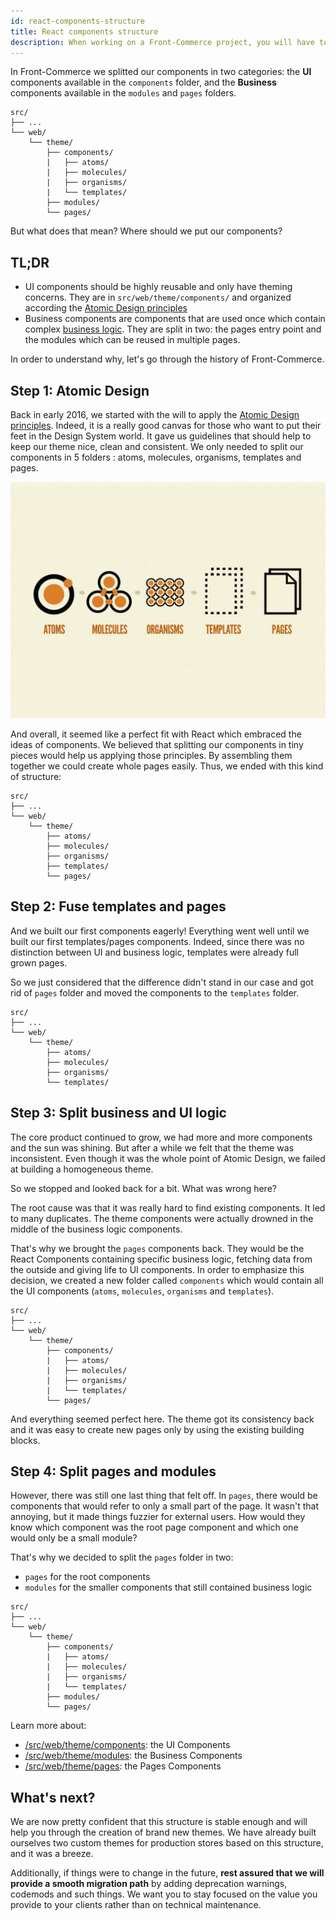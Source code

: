 ```yaml
---
id: react-components-structure
title: React components structure
description: When working on a Front-Commerce project, you will have to override existing components from our base theme to adapt pages to your context. It is important to understand how we structured our codebase to be more efficient in your day-to-day tasks.
---
```


In Front-Commerce we splitted our components in two categories: the **UI**
components available in the `components` folder, and the **Business** components
available in the `modules` and `pages` folders.

```
src/
├── ...
└── web/
    └── theme/
        ├── components/
        |   ├── atoms/
        |   ├── molecules/
        |   ├── organisms/
        |   └── templates/
        ├── modules/
        └── pages/
```

But what does that mean? Where should we put our components?

## TL;DR

- UI components should be highly reusable and only have theming concerns. They
  are in `src/web/theme/components/` and organized according the
  [Atomic Design principles](http://bradfrost.com/blog/post/atomic-web-design/)
- Business components are components that are used once which contain complex
  [business logic](https://en.wikipedia.org/wiki/Business_logic). They are
  split in two: the pages entry point and the modules which can be reused in
  multiple pages.

In order to understand why, let's go through the history of Front-Commerce.

## Step 1: Atomic Design

Back in early 2016, we started with the will to apply the
[Atomic Design principles](http://bradfrost.com/blog/post/atomic-web-design/).
Indeed, it is a really good canvas for those who want to put their feet in the
Design System world. It gave us guidelines that should help to keep our theme
nice, clean and consistent. We only needed to split our components in 5 folders
: atoms, molecules, organisms, templates and pages.

![Overview of the concept behind Atomic Design](assets/atomic-design.jpg)

And overall, it seemed like a perfect fit with React which embraced the ideas of
components. We believed that splitting our components in tiny pieces would help
us applying those principles. By assembling them together we could create whole
pages easily. Thus, we ended with this kind of structure:

```
src/
├── ...
└── web/
    └── theme/
        ├── atoms/
        ├── molecules/
        ├── organisms/
        ├── templates/
        └── pages/
```

## Step 2: Fuse templates and pages

And we built our first components eagerly! Everything went well until we built
our first templates/pages components. Indeed, since there was no distinction
between UI and business logic, templates were already full grown pages.

So we just considered that the difference didn't stand in our case and got rid
of `pages` folder and moved the components to the `templates` folder.

```
src/
├── ...
└── web/
    └── theme/
        ├── atoms/
        ├── molecules/
        ├── organisms/
        └── templates/
```

## Step 3: Split business and UI logic

The core product continued to grow, we had more and more components and the sun
was shining. But after a while we felt that the theme was inconsistent. Even
though it was the whole point of Atomic Design, we failed at building a
homogeneous theme.

So we stopped and looked back for a bit. What was wrong here?

The root cause was that it was really hard to find existing components. It led
to many duplicates. The theme components were actually drowned in the middle of
the business logic components.

That's why we brought the `pages` components back. They would be the React
Components containing specific business logic, fetching data from the outside
and giving life to UI components. In order to emphasize this decision, we
created a new folder called `components` which would contain all the UI
components (`atoms`, `molecules`, `organisms` and `templates`).

```
src/
├── ...
└── web/
    └── theme/
        ├── components/
        |   ├── atoms/
        |   ├── molecules/
        |   ├── organisms/
        |   └── templates/
        └── pages/
```

And everything seemed perfect here. The theme got its consistency back and it
was easy to create new pages only by using the existing building blocks.

## Step 4: Split pages and modules

However, there was still one last thing that felt off. In `pages`, there would
be components that would refer to only a small part of the page. It wasn't that
annoying, but it made things fuzzier for external users. How would they know
which component was the root page component and which one would only be a small
module?

That's why we decided to split the `pages` folder in two:

- `pages` for the root components
- `modules` for the smaller components that still contained business logic

```
src/
├── ...
└── web/
    └── theme/
        ├── components/
        |   ├── atoms/
        |   ├── molecules/
        |   ├── organisms/
        |   └── templates/
        ├── modules/
        └── pages/
```

Learn more about:

- [/src/web/theme/components](/docs/essentials/create-a-ui-component.html): the UI Components
- [/src/web/theme/modules](/docs/essentials/create-a-business-component.html): the Business Components
- [/src/web/theme/pages](/docs/essentials/add-a-page-client-side.html): the Pages Components

## What's next?

We are now pretty confident that this structure is stable enough and will help
you through the creation of brand new themes. We have already built ourselves
two custom themes for production stores based on this structure, and it was a
breeze.

Additionally, if things were to change in the future, **rest assured that we
will provide a smooth migration path** by adding deprecation warnings, codemods
and such things. We want you to stay focused on the value you provide to your
clients rather than on technical maintenance.
